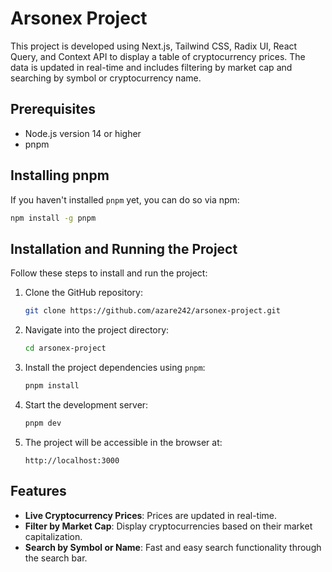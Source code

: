 
# Arsonex Project

This project is developed using Next.js, Tailwind CSS, Radix UI, React Query, and Context API to display a table of cryptocurrency prices. The data is updated in real-time and includes filtering by market cap and searching by symbol or cryptocurrency name.

## Prerequisites

- Node.js version 14 or higher
- pnpm

## Installing pnpm

If you haven't installed `pnpm` yet, you can do so via npm:

```bash
npm install -g pnpm
```

## Installation and Running the Project

Follow these steps to install and run the project:

1. Clone the GitHub repository:

   ```bash
   git clone https://github.com/azare242/arsonex-project.git
   ```

2. Navigate into the project directory:

   ```bash
   cd arsonex-project
   ```

3. Install the project dependencies using `pnpm`:

   ```bash
   pnpm install
   ```

4. Start the development server:

   ```bash
   pnpm dev
   ```

5. The project will be accessible in the browser at:

   ```
   http://localhost:3000
   ```

## Features

- **Live Cryptocurrency Prices**: Prices are updated in real-time.
- **Filter by Market Cap**: Display cryptocurrencies based on their market capitalization.
- **Search by Symbol or Name**: Fast and easy search functionality through the search bar.

